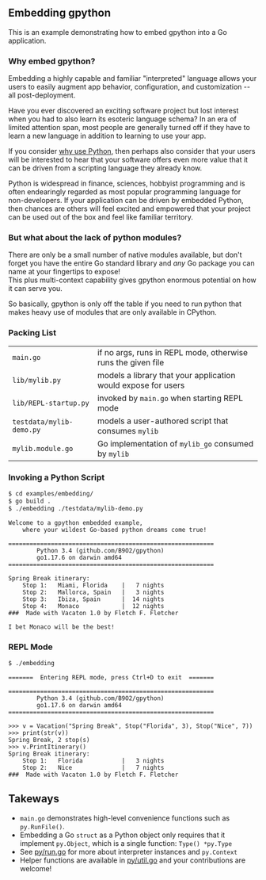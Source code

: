 ## Embedding gpython

This is an example demonstrating how to embed gpython into a Go application.  


### Why embed gpython?

Embedding a highly capable and familiar "interpreted" language allows your users
to easily augment app behavior, configuration, and customization -- all post-deployment.

Have you ever discovered an exciting software project but lost interest when you had to also
learn its esoteric language schema?  In an era of limited attention span, 
most people are generally turned off if they have to learn a new language in addition to learning
to use your app.

If you consider [why use Python](https://www.stxnext.com/what-is-python-used-for/), then perhaps also 
consider that your users will be interested to hear that your software offers
even more value that it can be driven from a scripting language they already know.

Python is widespread in finance, sciences, hobbyist programming and is often 
endearingly regarded as most popular programming language for non-developers. 
If your application can be driven by embedded Python, then chances are others will 
feel excited and empowered that your project can be used out of the box 
and feel like familiar territory.

### But what about the lack of python modules?

There are only be a small number of native modules available, but don't forget you have the entire
Go standard library and *any* Go package you can name at your fingertips to expose!  
This plus multi-context capability gives gpython enormous potential on how it can
serve you.

So basically, gpython is only off the table if you need to run python that makes heavy use of 
modules that are only available in CPython.

### Packing List

|                          |                                                                   |
|------------------------- | ------------------------------------------------------------------|
| `main.go`                | if no args, runs in REPL mode, otherwise runs the given file      |
| `lib/mylib.py`           | models a library that your application would expose for users     |
| `lib/REPL-startup.py`    | invoked by `main.go` when starting REPL mode                      |
| `testdata/mylib-demo.py` | models a user-authored script that consumes `mylib`               |
| `mylib.module.go`        | Go implementation of `mylib_go` consumed by `mylib`               |


### Invoking a Python Script

```bash
$ cd examples/embedding/
$ go build .
$ ./embedding ./testdata/mylib-demo.py
```
```
Welcome to a gpython embedded example, 
    where your wildest Go-based python dreams come true!

==========================================================
        Python 3.4 (github.com/B9O2/gpython)
        go1.17.6 on darwin amd64
==========================================================

Spring Break itinerary:
    Stop 1:   Miami, Florida    |   7 nights
    Stop 2:   Mallorca, Spain   |   3 nights
    Stop 3:   Ibiza, Spain      |  14 nights
    Stop 4:   Monaco            |  12 nights
###  Made with Vacaton 1.0 by Fletch F. Fletcher 

I bet Monaco will be the best!
```

### REPL Mode

```bash
$ ./embedding
```
```
=======  Entering REPL mode, press Ctrl+D to exit  =======

==========================================================
        Python 3.4 (github.com/B9O2/gpython)
        go1.17.6 on darwin amd64
==========================================================

>>> v = Vacation("Spring Break", Stop("Florida", 3), Stop("Nice", 7))
>>> print(str(v))
Spring Break, 2 stop(s)
>>> v.PrintItinerary()
Spring Break itinerary:
    Stop 1:   Florida           |   3 nights
    Stop 2:   Nice              |   7 nights
###  Made with Vacaton 1.0 by Fletch F. Fletcher 
```

## Takeways

  - `main.go` demonstrates high-level convenience functions such as `py.RunFile()`.
  - Embedding a Go `struct` as a Python object only requires that it implement `py.Object`, which is a single function: 
    `Type() *py.Type`
  - See [py/run.go](https://github.com/B9O2/gpython/tree/main/py/run.go) for more about interpreter instances and `py.Context`
  - Helper functions are available in [py/util.go](https://github.com/B9O2/gpython/tree/main/py/util.go) and your contributions are welcome!
